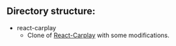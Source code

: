 ## Directory structure:
- react-carplay
    - Clone of [React-Carplay](https://github.com/rhysmorgan134/react-carplay) with some modifications.